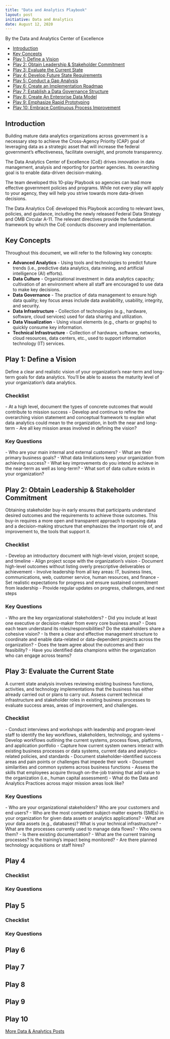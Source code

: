 ```yaml
---
title: "Data and Analytics Playbook"
layout: post
initiative: Data and Analytics
date: August 12, 2020
---
```

By the Data and Analytics Center of Excellence

- <a href="#Introduction">Introduction</a>
- <a href="#Key Concepts">Key Concepts</a>
- <a href="#Play1">Play 1: Define a Vision</a>
- <a href="#Play2">Play 2: Obtain Leadership & Stakeholder Commitment</a>
- <a href="#Play3">Play 3: Evaluate the Current State</a>
- <a href="#Play4">Play 4: Develop Future State Requirements</a>
- <a href="#Play5">Play 5: Conduct a Gap Analysis</a>
- <a href="#Play6">Play 6: Create an Implementation Roadmap</a>
- <a href="#Play7">Play 7: Establish a Data Governance Structure</a>
- <a href="#Play8">Play 8: Create An Enterprise Data Model</a>
- <a href="#Play9">Play 9: Emphasize Rapid Prototyping</a>
- <a href="#Play10">Play 10: Embrace Continuous Process Improvement</a>

<h2><a id="Introduction"></a>Introduction</h2>
Building mature data analytics organizations across government is a necessary step to achieve the Cross-Agency Priority (CAP) goal of leveraging data as a strategic asset that will increase the federal government’s effectiveness, facilitate oversight, and promote transparency.

The Data Analytics Center of Excellence (CoE) drives innovation in data management, analysis and reporting for partner agencies. Its overarching goal is to enable data-driven decision-making.

The team developed this 10-play Playbook so agencies can lead more effective government policies and programs. While not every play will apply to your agency, they will help you strive towards more data-driven decisions.

The Data Analytics CoE developed this Playbook according to relevant laws, policies, and guidance, including the newly released Federal Data Strategy and OMB Circular A-11. The relevant directives provide the fundamental framework by which the CoE conducts discovery and implementation.

<h2><a id="Key Concepts"></a>Key Concepts</h2>
Throughout this document, we will refer to the following key concepts:

- **Advanced Analytics** - Using tools and technologies to predict future trends
(i.e., predictive data analytics, data mining, and artificial intelligence (AI) efforts).
- **Data Culture** - Organizational investment in data analytics capacity; cultivation of an environment where all staff are encouraged to use data to make key decisions.
- **Data Governance** - The practice of data management to ensure high data quality; key focus areas include data availability, usability, integrity, and security.
- **Data Infrastructure** - Collection of technologies (e.g., hardware, software, cloud services) used for data sharing and utilization.
- **Data Visualization** - Using visual elements (e.g., charts or graphs) to quickly consume key information.
- **Technical Infrastructure** - Collection of hardware, software, networks, cloud resources, data centers, etc., used to support information technology (IT) services.

<h2><a id="Play1"></a>Play 1: Define a Vision</h2>
Define a clear	and realistic vision of your organization’s near-term	and long-term goals for
data analytics.	You’ll be able to assess the maturity level of your organization’s data analytics.

<h3>Checklist</h3>
- At a high level, document the types of concrete outcomes that would contribute to mission success
- Develop and continue to refine the overarching vision statement and conceptual framework to explain what data analytics could mean to the organization, in both the near and long-term
- Are all key mission areas involved in defining the vision?
<h3>Key Questions</h3>
- Who are your main internal and external customers?
- What are their primary business goals? 
- What data limitations keep your organization from achieving success?
- What key improvements do you intend to achieve in the near-term as well as long-term?
- What sort of data culture exists in your organization?

<h2><a id="Play2"></a>Play 2: Obtain Leadership & Stakeholder Commitment</h2> 
Obtaining stakeholder buy-in early ensures that participants understand desired outcomes and the requirements to achieve those outcomes. This buy-in requires a more open and transparent approach to exposing data and a decision-making structure that emphasizes the important role of, and improvement to, the tools that support it.
<h3>Checklist</h3>
- Develop an introductory document with high-level vision, project scope, and timeline
- Align project scope with the organization’s vision
- Document high-level outcomes without listing overly prescriptive deliverables or achievement
- Involve leadership from all key areas: IT, business lines, communications, web, customer service, human resources, and finance
- Set realistic expectations for progress and ensure sustained commitment from leadership
- Provide regular updates on progress, challenges, and next steps
<h3>Key Questions</h3>
- Who are the key organizational stakeholders?
- Did you include at least one executive or decision-maker from every core business area?
- Does each team understand its roles/responsibilities? Do the stakeholders share a cohesive vision?
- Is there a clear and effective management structure to coordinate and enable data-related or data-dependent projects across the organization?
- Does the team agree about the outcomes and their feasibility?
- Have you identified data champions within the organization who can engage across teams?



<h2><a id="Play3"></a>Play 3: Evaluate the Current State</h2> 
A current state analysis involves reviewing existing business functions, activities, and technology implementations that the business has either already carried out or plans to carry out. Assess current technical infrastructure and stakeholder roles in existing business processes to evaluate success areas, areas of improvement, and challenges.
<h3>Checklist</h3>
- Conduct interviews and workshops with leadership and program-level staff to identify the key workflows, stakeholders, technology, and systems
- Develop workflows outlining the current systems, process flows, platforms, and application portfolio
- Capture how current system owners interact with existing business processes or data systems, current data and analytics-related policies, and standards
- Document stakeholder-identified success areas and pain points or challenges that impede their work
- Document similarities and common systems across business functions
- Assess the skills that employees acquire through on-the-job training that add value to the organization (i.e., human capital assessment)
- What do the Data and Analytics Practices across major mission areas look like?
<h3>Key Questions</h3>
- Who are your organizational stakeholders? Who are your customers and end users?
- Who are the most competent subject-matter experts (SMEs) in your organization for given data assets or analytics applications?
- What are your data assets (e.g., databases)? What is your technical infrastructure?
- What are the processes currently used to manage data flows?
- Who owns them?
- Is there existing documentation?
- What are the current training processes? Is the training’s impact being monitored?
- Are there planned technology acquisitions or staff hires?

<h2><a id="Play4"></a>Play 4</h2>
<h3>Checklist</h3>
<h3>Key Questions</h3>

<h2><a id="Play5"></a>Play 5</h2>
<h3>Checklist</h3>
<h3>Key Questions</h3>

<h2><a id="Play6"></a>Play 6</h2>
<h2><a id="Play7"></a>Play 7</h2>
<h2><a id="Play8"></a>Play 8</h2>
<h2><a id="Play9"></a>Play 9</h2>
<h2><a id="Play10"></a>Play 10</h2>


<a href="{{site.baseurl}}/coe/data-analytics.html#coe-updates" class="usa-button">More Data & Analytics Posts</a>

